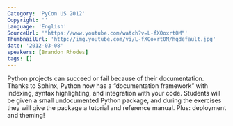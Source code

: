 ```yaml
---
Category: 'PyCon US 2012'
Copyright: ''
Language: 'English'
SourceUrl: '"https://www.youtube.com/watch?v=L-fXOoxrt0M"'
ThumbnailUrl: 'http://img.youtube.com/vi/L-fXOoxrt0M/hqdefault.jpg'
date: '2012-03-08'
speakers: [Brandon Rhodes]
tags: []
---
```

Python projects can succeed or fail because of their documentation. Thanks to
Sphinx, Python now has a “documentation framework” with indexing, syntax
highlighting, and integration with your code. Students will be given a small
undocumented Python package, and during the exercises they will give the
package a tutorial and reference manual. Plus: deployment and theming!


